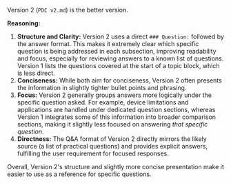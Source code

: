 Version 2 (`PDC v2.md`) is the better version.

**Reasoning:**

1.  **Structure and Clarity:** Version 2 uses a direct `### Question:` followed by the answer format. This makes it extremely clear which specific question is being addressed in each subsection, improving readability and focus, especially for reviewing answers to a known list of questions. Version 1 lists the questions covered at the start of a topic block, which is less direct.
2.  **Conciseness:** While both aim for conciseness, Version 2 often presents the information in slightly tighter bullet points and phrasing.
3.  **Focus:** Version 2 generally groups answers more logically under the specific question asked. For example, device limitations and applications are handled under dedicated question sections, whereas Version 1 integrates some of this information into broader comparison sections, making it slightly less focused on answering *that specific question*.
4.  **Directness:** The Q&A format of Version 2 directly mirrors the likely source (a list of practical questions) and provides explicit answers, fulfilling the user requirement for focused responses.

Overall, Version 2's structure and slightly more concise presentation make it easier to use as a reference for specific questions.
